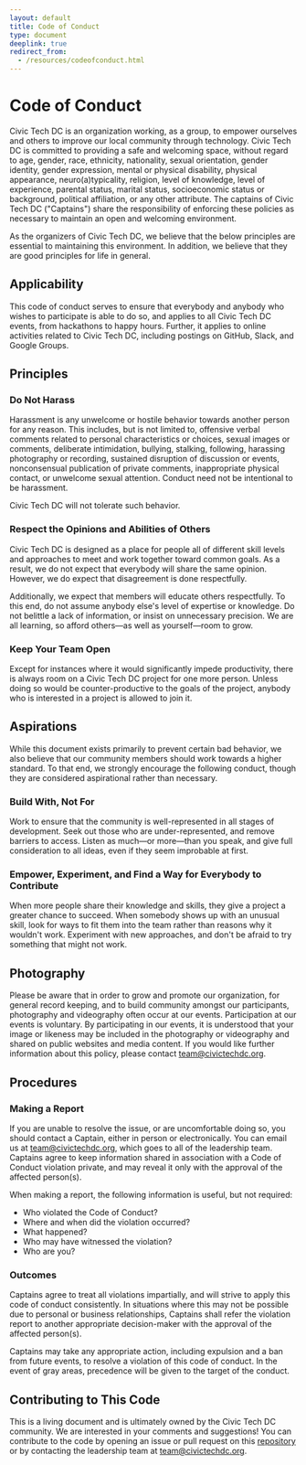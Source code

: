 ```yaml
---
layout: default
title: Code of Conduct
type: document
deeplink: true
redirect_from:
  - /resources/codeofconduct.html
---
```


# Code of Conduct

Civic Tech DC is an organization working, as a group, to empower ourselves and others to improve our local community through technology. Civic Tech DC is committed to providing a safe and welcoming space, without regard to age, gender, race, ethnicity, nationality, sexual orientation, gender identity, gender expression, mental or physical disability, physical appearance, neuro(a)typicality, religion, level of knowledge, level of experience, parental status, marital status, socioeconomic status or background, political affiliation, or any other attribute. The captains of Civic Tech DC ("Captains") share the responsibility of enforcing these policies as necessary to maintain an open and welcoming environment.

As the organizers of Civic Tech DC, we believe that the below principles are essential to maintaining this environment. In addition, we believe that they are good principles for life in general.

## Applicability

This code of conduct serves to ensure that everybody and anybody who wishes to participate is able to do so, and applies to all Civic Tech DC events, from hackathons to happy hours. Further, it applies to online activities related to Civic Tech DC, including postings on GitHub, Slack, and Google Groups.

## Principles

### Do Not Harass

Harassment is any unwelcome or hostile behavior towards another person for any reason. This includes, but is not limited to, offensive verbal comments related to personal characteristics or choices, sexual images or comments, deliberate intimidation, bullying, stalking, following, harassing photography or recording, sustained disruption of discussion or events, nonconsensual publication of private comments, inappropriate physical contact, or unwelcome sexual attention. Conduct need not be intentional to be harassment.

Civic Tech DC will not tolerate such behavior.

### Respect the Opinions and Abilities of Others

Civic Tech DC is designed as a place for people all of different skill levels and approaches to meet and work together toward common goals. As a result, we do not expect that everybody will share the same opinion. However, we do expect that disagreement is done respectfully.

Additionally, we expect that members will educate others respectfully. To this end, do not assume anybody else's level of expertise or knowledge. Do not belittle a lack of information, or insist on unnecessary precision. We are all learning, so afford others—as well as yourself—room to grow.

### Keep Your Team Open

Except for instances where it would significantly impede productivity, there is always room on a Civic Tech DC project for one more person. Unless doing so would be counter-productive to the goals of the project, anybody who is interested in a project is allowed to join it.

## Aspirations

While this document exists primarily to prevent certain bad behavior, we also believe that our community members should work towards a higher standard. To that end, we strongly encourage the following conduct, though they are considered aspirational rather than necessary.

### Build With, Not For

Work to ensure that the community is well-represented in all stages of development. Seek out those who are under-represented, and remove barriers to access. Listen as much—or more—than you speak, and give full consideration to all ideas, even if they seem improbable at first.

### Empower, Experiment, and Find a Way for Everybody to Contribute

When more people share their knowledge and skills, they give a project a greater chance to succeed. When somebody shows up with an unusual skill, look for ways to fit them into the team rather than reasons why it wouldn't work. Experiment with new approaches, and don't be afraid to try something that might not work.

## Photography

Please be aware that in order to grow and promote our organization, for general record keeping, and to build community amongst our participants, photography and videography often occur at our events. Participation at our events is voluntary. By participating in our events, it is understood that your image or likeness may be included in the photography or videography and shared on public websites and media content. If you would like further information about this policy, please contact team@civictechdc.org.

## Procedures

### Making a Report

If you are unable to resolve the issue, or are uncomfortable doing so, you should contact a Captain, either in person or electronically. You can email us at team@civictechdc.org, which goes to all of the leadership team. Captains agree to keep information shared in association with a Code of Conduct violation private, and may reveal it only with the approval of the affected person(s).

When making a report, the following information is useful, but not required:

- Who violated the Code of Conduct?
- Where and when did the violation occurred?
- What happened?
- Who may have witnessed the violation?
- Who are you?

### Outcomes

Captains agree to treat all violations impartially, and will strive to apply this code of conduct consistently. In situations where this may not be possible due to personal or business relationships, Captains shall refer the violation report to another appropriate decision-maker with the approval of the affected person(s).

Captains may take any appropriate action, including expulsion and a ban from future events, to resolve a violation of this code of conduct. In the event of gray areas, precedence will be given to the target of the conduct.

## Contributing to This Code

This is a living document and is ultimately owned by the Civic Tech DC community. We are interested in your comments and suggestions! You can contribute to the code by opening an issue or pull request on this [repository](https://github.com/civictechdc/codefordc-website) or by contacting the leadership team at team@civictechdc.org.
